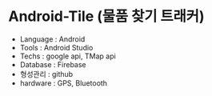 # Android-Tile (물품 찾기 트래커)
- Language : Android
- Tools : Android Studio
- Techs : google api, TMap api
- Database : Firebase
- 형성관리 : github
- hardware : GPS, Bluetooth 
